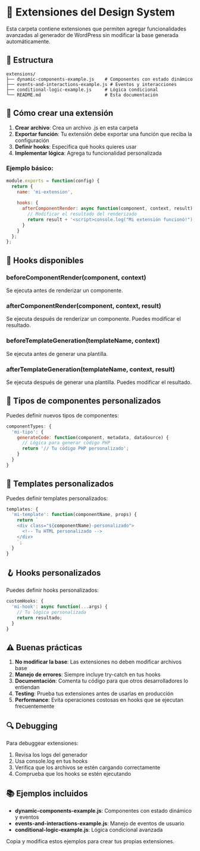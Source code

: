 # 🧩 Extensiones del Design System

Esta carpeta contiene extensiones que permiten agregar funcionalidades avanzadas al generador de WordPress sin modificar la base generada automáticamente.

## 📁 Estructura

```
extensions/
├── dynamic-components-example.js    # Componentes con estado dinámico
├── events-and-interactions-example.js # Eventos y interacciones
├── conditional-logic-example.js     # Lógica condicional
└── README.md                        # Esta documentación
```

## 🚀 Cómo crear una extensión

1. **Crear archivo**: Crea un archivo .js en esta carpeta
2. **Exportar función**: Tu extensión debe exportar una función que reciba la configuración
3. **Definir hooks**: Especifica qué hooks quieres usar
4. **Implementar lógica**: Agrega tu funcionalidad personalizada

### Ejemplo básico:

```javascript
module.exports = function(config) {
  return {
    name: 'mi-extension',
    
    hooks: {
      afterComponentRender: async function(component, context, result) {
        // Modificar el resultado del renderizado
        return result + '<script>console.log("Mi extensión funcionó!");</script>';
      }
    }
  };
};
```

## 🔧 Hooks disponibles

### beforeComponentRender(component, context)
Se ejecuta antes de renderizar un componente.

### afterComponentRender(component, context, result)
Se ejecuta después de renderizar un componente. Puedes modificar el resultado.

### beforeTemplateGeneration(templateName, context)
Se ejecuta antes de generar una plantilla.

### afterTemplateGeneration(templateName, context, result)
Se ejecuta después de generar una plantilla. Puedes modificar el resultado.

## 🎯 Tipos de componentes personalizados

Puedes definir nuevos tipos de componentes:

```javascript
componentTypes: {
  'mi-tipo': {
    generateCode: function(component, metadata, dataSource) {
      // Lógica para generar código PHP
      return '// Tu código PHP personalizado';
    }
  }
}
```

## 📝 Templates personalizados

Puedes definir templates personalizados:

```javascript
templates: {
  'mi-template': function(componentName, props) {
    return `
    <div class="${componentName}-personalizado">
      <!-- Tu HTML personalizado -->
    </div>
    `;
  }
}
```

## 🪝 Hooks personalizados

Puedes definir hooks personalizados:

```javascript
customHooks: {
  'mi-hook': async function(...args) {
    // Tu lógica personalizada
    return resultado;
  }
}
```

## ⚠️ Buenas prácticas

1. **No modificar la base**: Las extensiones no deben modificar archivos base
2. **Manejo de errores**: Siempre incluye try-catch en tus hooks
3. **Documentación**: Comenta tu código para que otros desarrolladores lo entiendan
4. **Testing**: Prueba tus extensiones antes de usarlas en producción
5. **Performance**: Evita operaciones costosas en hooks que se ejecutan frecuentemente

## 🔍 Debugging

Para debuggear extensiones:

1. Revisa los logs del generador
2. Usa console.log en tus hooks
3. Verifica que los archivos se estén cargando correctamente
4. Comprueba que los hooks se estén ejecutando

## 📚 Ejemplos incluidos

- **dynamic-components-example.js**: Componentes con estado dinámico y eventos
- **events-and-interactions-example.js**: Manejo de eventos de usuario
- **conditional-logic-example.js**: Lógica condicional avanzada

Copia y modifica estos ejemplos para crear tus propias extensiones.
